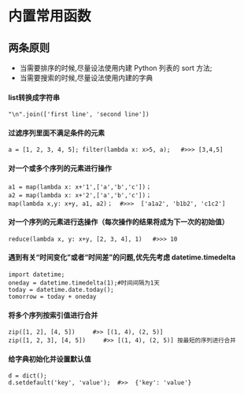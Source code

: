 内置常用函数
===================
两条原则
-------------------
* 当需要排序的时候,尽量设法使用内建 Python 列表的 sort 方法;
* 当需要搜索的时候,尽量设法使用内建的字典

#### list转换成字符串
	"\n".join(['first line', 'second line'])

#### 过滤序列里面不满足条件的元素
	a = [1, 2, 3, 4, 5]; filter(lambda x: x>5, a);   #>>> [3,4,5]

#### 对一个或多个序列的元素进行操作
	a1 = map(lambda x: x+'1',['a','b','c'])；
	a2 = map(lambda x: x+'2',['a','b','c'])；
	map(lambda x,y: x+y, a1, a2)；  #>>>  ['a1a2', 'b1b2', 'c1c2']

#### 对一个序列的元素进行迭操作（每次操作的结果将成为下一次的初始值）
	reduce(lambda x, y: x+y, [2, 3, 4], 1)   #>>> 10

#### 遇到有关“时间变化”或者“时间差”的问题,优先先考虑 datetime.timedelta
	import datetime;
	oneday = datetime.timedelta(1);#时间间隔为1天
	today = datetime.date.today(); 
	tomorrow = today + oneday

#### 将多个序列按索引值进行合并 
	zip([1, 2], [4, 5])     #>> [(1, 4), (2, 5)]
	zip([1, 2, 3], [4, 5])     #>> [(1, 4), (2, 5)] 按最短的序列进行合并

#### 给字典初始化并设置默认值
	d = dict();  
	d.setdefault('key', 'value');  #>>  {'key': 'value'}
